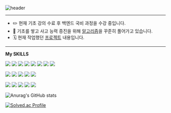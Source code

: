 ![header](https://capsule-render.vercel.app/api?type=$waving&color=auto&height=100&section=header&text=개발에%20반하다,%20개발자%20이가희입니다&fontSize=20&animation=twingkle)


----

<!--
**gahuileeee/gahuileeee** is a ✨ _special_ ✨ repository because its `README.md` (this file) appears on your GitHub profile.

Here are some ideas to get you started:

- 🔭 I’m currently working on ...
- 🌱 I’m currently learning ...
- 👯 I’m looking to collaborate on ...
- 🤔 I’m looking for help with ...
- 💬 Ask me about ...
- 📫 How to reach me: ...
- 😄 Pronouns: ...
- ⚡ Fun fact: ...
-->

* :pencil2: 현재 기초 강의 수료 후 백엔드 국비 과정을 수강 중입니다.
* :memo: 기초를 쌓고 사고 능력 증진을 위해 [알고리즘](https://github.com/gahuileeee/codingtest)을 꾸준히 풀어가고 있습니다.
* :spiral_calendar: 현재 작업했던 [프로젝트](https://github.com/gahuileeee/project) 내용입니다.

----
**My SKILLS**
<p>
    <img src="https://img.shields.io/badge/JavaScript-F5FF38?style=flat&logo=JavaScript&logoColor=white">
    <img src="https://img.shields.io/badge/CSS3-40A9FF?style=flat&logo=CSS3&logoColor=white">
    <img src="https://img.shields.io/badge/HTML5-FF7B00?style=flat&logo=HTML5&logoColor=white">
      <img src="https://img.shields.io/badge/Thymeleaf-005F0F?style=flat&logo=Thymeleaf&logoColor=white">
    <img src="https://img.shields.io/badge/JAVA-36FF90?style=flat&logo=JAVA&logoColor=white">
      <img src="https://img.shields.io/badge/Spring-6DB33F?style=flat&logo=Spring&logoColor=white">
      <img src="https://img.shields.io/badge/Spring Boot-6DB33F?style=flat&logo=Spring Boot&logoColor=white">
        <img src="https://img.shields.io/badge/React-40A9FF??style=flat&logo=React&logoColor=white">
</p>
<p>
    <img src="https://img.shields.io/badge/MySQL-4479A1?style=flat&logo=MySQL&logoColor=white">
    <img src="https://img.shields.io/badge/MariaDB-003545?style=flat&logo=MariaDB&logoColor=white">
    <img src="https://img.shields.io/badge/OracleDB-F80000?style=flat&logo=Oracle&logoColor=white">
        <img src="https://img.shields.io/badge/JPA-00e842?style=flat&logo=JPA&logoColor=white">
        <img src="https://img.shields.io/badge/MYBATIS-e800c9?style=flat&logo=MYBATIS&logoColor=white">
</p>
<p>
       <img src="https://img.shields.io/badge/JSON-000000?style=flat&logo=JSON&logoColor=white">
     <img src="https://img.shields.io/badge/Apache-1c03fc?style=flat&logo=Apache&logoColor=white">
    <img src="https://img.shields.io/badge/Amazon AWS-050030?style=flat&logo=Amazon AWS&logoColor=white">
      <img src="https://img.shields.io/badge/Git-F05032?style=flat&logo=Git&logoColor=white">
      <img src="https://img.shields.io/badge/GitHub-181717?style=flat&logo=GitHub&logoColor=white">
</p>


![Anurag's GitHub stats](https://github-readme-stats.vercel.app/api?username=gahuileeee&show_icons=true&theme=②default)


[![Solved.ac Profile](http://mazassumnida.wtf/api/v2/generate_badge?boj=dmakdmak12)](https://solved.ac/dmakdmak12/)
